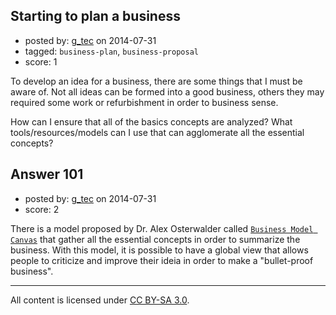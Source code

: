## Starting to plan a business

- posted by: [g_tec](https://stackexchange.com/users/3486715/g-tec) on 2014-07-31
- tagged: `business-plan`, `business-proposal`
- score: 1

To develop an idea for a business, there are some things that I must be aware of. Not all ideas can be formed into a good business, others they may required some work or refurbishment in order to business sense. 

How can I ensure that all of the basics concepts are analyzed? What tools/resources/models can I use that can agglomerate all the essential concepts?  


## Answer 101

- posted by: [g_tec](https://stackexchange.com/users/3486715/g-tec) on 2014-07-31
- score: 2

<p>There is a model proposed by Dr. Alex Osterwalder called <a href="http://businessmodelgeneration.com/" rel="nofollow"><code>Business Model Canvas</code></a> that gather all the essential concepts in order to summarize the business. With this model, it is possible to have a global view that allows people to criticize and improve their ideia in order to make a "bullet-proof business".</p>




---

All content is licensed under [CC BY-SA 3.0](https://creativecommons.org/licenses/by-sa/3.0/).
